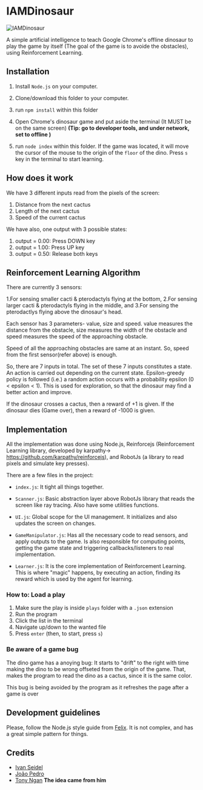 # IAMDinosaur

![IAMDinosaur](https://raw.githubusercontent.com/ivanseidel/IAMDinosaur/master/assets/top_score.png)

A simple artificial intelligence to teach Google Chrome's offline dinosaur to play the game by itself (The goal of the game is to avoide the obstacles), using Reinforcement Learning.

## Installation

1. Install `Node.js` on your computer.

2. Clone/download this folder to your computer.

3. run `npm install` within this folder

4. Open Chrome's dinosaur game and put aside the terminal (It MUST be on the same screen)
   **(Tip: go to developer tools, and under network, set to offline )**

5. run `node index` within this folder. If the game was located, it will move the cursor
   of the mouse to the origin of the `floor` of the dino. Press `s` key in the terminal to 
   start learning. 


## How does it work

We have 3 different inputs read from the pixels of the screen:

1. Distance from the next cactus
2. Length of the next cactus
3. Speed of the current cactus

We have also, one output with 3 possible states:

1. output = 0.00: Press DOWN key
2. output = 1.00: Press UP key
2. output = 0.50: Release both keys

## Reinforcement Learning Algorithm

There are currently 3 sensors:

1.For sensing smaller cacti & pterodactyls flying at the bottom, 
2.For sensing larger cacti & pterodactyls flying in the middle, and 
3.For sensing the pterodactlys flying above the dinosaur's head.

Each sensor has 3 parameters- value, size and speed. value measures the distance from the obstacle, size measures the width of the obstacle and speed measures the speed of the approaching obstacle.

Speed of all the approaching obstacles are same at an instant. So, speed from the first sensor(refer above) is enough.

So, there are 7 inputs in total. The set of these 7 inputs constitutes a state. An action is carried out depending on the current state. Epsilon-greedy policy is followed (i.e.) a random action occurs with a probability epsilon (0 < epsilon < 1). This is used for exploration, so that the dinosaur may find a better action and improve. 

If the dinosaur crosses a cactus, then a reward of +1 is given. If the dinosaur dies (Game over), then a reward of -1000 is given.


## Implementation

All the implementation was done using Node.js, Reinforcejs (Reinforcement Learning library, developed by karpathy-> https://github.com/karpathy/reinforcejs), and RobotJs (a library to read pixels and simulate key presses).

There are a few files in the project:

- `index.js`: It tight all things together.

- `Scanner.js`: Basic abstraction layer above RobotJs library that reads the screen like
  ray tracing. Also have some utilities functions.

- `UI.js`: Global scope for the UI management. It initializes and also updates the screen
  on changes.

- `GameManipulator.js`: Has all the necessary code to read sensors, and apply outputs
  to the game. Is also responsible for computing points, getting the game state and
  triggering callbacks/listeners to real implementation.

- `Learner.js`: It is the core implementation of Reinforcement Learning. This is where
  "magic" happens, by executing an action, finding its reward which is used by the agent for 	     learning. 


### How to: Load a play

1. Make sure the play is inside `plays` folder with a `.json` extension
2. Run the program
3. Click the list in the terminal
4. Navigate up/down to the wanted file
5. Press `enter` (then, to start, press `s`)


### Be aware of a game bug

The dino game has a anoying bug: It starts to "drift" to the right with time
making the dino to be wrong offseted from the origin of the game. That, makes
the program to read the dino as a cactus, since it is the same color.

This bug is being avoided by the program as it refreshes the page after a game is over

## Development guidelines

Please, follow the Node.js style guide from [Felix](https://github.com/felixge/node-style-guide).
It is not complex, and has a great simple pattern for things.

## Credits

- [Ivan Seidel](https://github.com/ivanseidel)
- [João Pedro](https://github.com/joaopedrovbs)
- [Tony Ngan](https://github.com/tngan) **The idea came from him**

